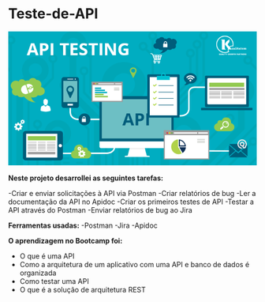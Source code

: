 # Teste-de-API

<img src= "Imagem\1_2vCX4pngQZm5vQ_3AzShhg.png">

**Neste projeto desarrollei as seguintes tarefas:**

-Criar e enviar solicitações à API via Postman
-Criar relatórios de bug
-Ler a documentação da API no Apidoc
-Criar os primeiros testes de API
-Testar a API através do Postman 
-Enviar relatórios de bug ao Jira

**Ferramentas usadas:**
-Postman
-Jira
-Apidoc

**O aprendizagem no Bootcamp foi:**

- O que é uma API
- Como a arquitetura de um aplicativo com uma API e banco de dados é organizada
- Como testar uma API
- O que é a solução de arquitetura REST